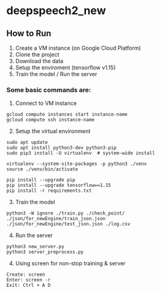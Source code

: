 # deepspeech2_new

## How to Run

1. Create a VM instance (on Google Cloud Platform)
2. Clone the project
3. Download the data
4. Setup the enviroment (tensorflow v1.15)
5. Train the model / Run the server

### Some basic commands are:

1. Connect to VM instance

```
gcloud compute instances start instance-name
gcloud compute ssh instance-name
```

2. Setup the virtual environment

```
sudo apt update
sudo apt install python3-dev python3-pip
sudo pip3 install -U virtualenv  # system-wide install

virtualenv --system-site-packages -p python3 ./venv
source ./venv/bin/activate

pip install --upgrade pip
pip install --upgrade tensorflow==1.15
pip install -r requirements.txt
```

3. Train the model

```
python3 -W ignore ./train.py ./check_point/ ./json/for_newEngine/train_json.json ./json/for_newEngine/test_json.json ./log.csv
```

4. Run the server

```
python3 new_server.py
python3 server_preprocess.py
```

4. Using screen for non-stop training & server

```
Create: screen
Enter: screen -r
Exit: Ctrl + A D
```
